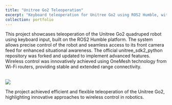 ```yaml
---
title: "Unitree Go2 Teleoperation"
excerpt: "Keyboard teleoperation for Unitree Go2 using ROS2 Humble, with front camera access <br/><img src='/images/bio-photo.jpg'>"
collection: portfolio
---
```


This project showcases teleoperation of the Unitree Go2 quadruped robot using keyboard input, built on the ROS2 Humble platform. The system allows precise control of the robot and seamless access to its front camera feed for enhanced situational awareness. The official unitree_sdk2_python repository was forked and updated to implement advanced features. Wireless control was innovatively achieved using OneMesh technology from Wi-Fi routers, providing stable and extended range connectivity.

<br/>

<img src='/images/3953273590_704e3899d5_m.jpg'>

<br/>

The project achieved efficient and flexible teleoperation of the Unitree Go2, highlighting innovative approaches to wireless control in robotics.